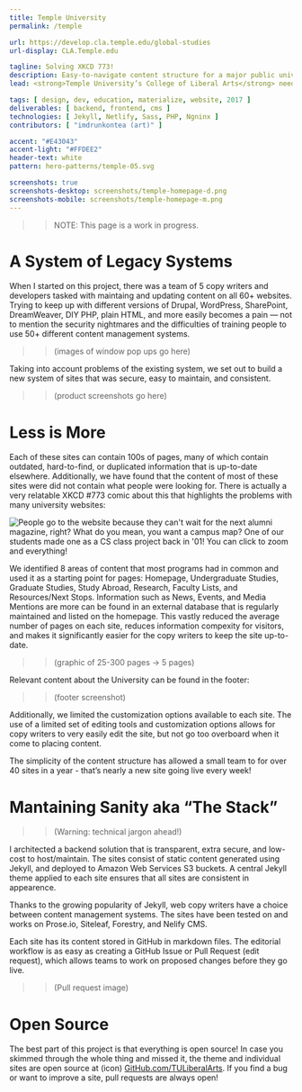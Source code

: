 ```yaml
---
title: Temple University
permalink: /temple

url: https://develop.cla.temple.edu/global-studies
url-display: CLA.Temple.edu

tagline: Solving XKCD 773!
description: Easy-to-navigate content structure for a major public university
lead: <strong>Temple University’s College of Liberal Arts</strong> needed a way to quickly unify the content and design for their overall web presence. I created a simple development and editorial workflow as allowed a small team to launch 40 new websites in a year.

tags: [ design, dev, education, materialize, website, 2017 ]
deliverables: [ backend, frontend, cms ]
technologies: [ Jekyll, Netlify, Sass, PHP, Ngninx ]
contributors: [ "imdrunkontea (art)" ]

accent: "#E43043"
accent-light: "#FFDEE2"
header-text: white
pattern: hero-patterns/temple-05.svg

screenshots: true
screenshots-desktop: screenshots/temple-homepage-d.png
screenshots-mobile: screenshots/temple-homepage-m.png
---
```


> > NOTE: This page is a work in progress.

# A System of Legacy Systems

When I started on this project, there was a team of 5 copy writers and developers tasked with maintaing and updating content on all 60+ websites. Trying to keep up with different versions of Drupal, WordPress, SharePoint, DreamWeaver, DIY PHP, plain HTML, and more easily becomes a pain — not to mention the security nightmares and the difficulties of training people to use 50+ different content management systems.

> > (images of window pop ups go here)

Taking into account problems of the existing system, we set out to build a new system of sites that was secure, easy to maintain, and consistent.

> > (product screenshots go here)

# Less is More

Each of these sites can contain 100s of pages, many of which contain outdated, hard-to-find, or duplicated information that is up-to-date elsewhere. Additionally, we have found that the content of most of these sites were did not contain what people were looking for. There is actually a very relatable XKCD #773 comic about this that highlights the problems with many university websites:

![People go to the website because they can't wait for the next alumni magazine, right? What do you mean, you want a campus map? One of our students made one as a CS class project back in '01!  You can click to zoom and everything!](https://imgs.xkcd.com/comics/university_website.png)

We identified 8 areas of content that most programs had in common and used it as a starting point for pages: Homepage, Undergraduate Studies, Graduate Studies, Study Abroad, Research, Faculty Lists, and Resources/Next Stops. Information such as News, Events, and Media Mentions are more can be found in an external database that is regularly maintained and listed on the homepage. This vastly reduced the average number of pages on each site, reduces information compexity for visitors, and makes it significantly easier for the copy writers to keep the site up-to-date.

> > (graphic of 25-300 pages → 5 pages)

Relevant content about the University can be found in the footer:

> > (footer screenshot)

Additionally, we limited the customization options available to each site. The use of a limited set of editing tools and customization options allows for copy writers to very easily edit the site, but not go too overboard when it come to placing content.

The simplicity of the content structure has allowed a small team to for over 40 sites in a year - that’s nearly a new site going live every week!

# Mantaining Sanity aka “The Stack”

> > (Warning: technical jargon ahead!)

I architected a backend solution that is transparent, extra secure, and low-cost to host/maintain. The sites consist of static content generated using Jekyll, and deployed to Amazon Web Services S3 buckets. A central Jekyll theme applied to each site ensures that all sites are consistent in appearence.

Thanks to the growing popularity of Jekyll, web copy writers have a choice between content management systems. The sites have been tested on and works on Prose.io, Siteleaf, Forestry, and Nelify CMS.

Each site has its content stored in GitHub in markdown files. The editorial workflow is as easy as creating a GitHub Issue or Pull Request (edit request), which allows teams to work on proposed changes before they go live.

> > (Pull request image)

# Open Source

The best part of this project is that everything is open source! In case you skimmed through the whole thing and missed it, the theme and individual sites are open source at (icon) [GitHub.com/TULiberalArts](https://github.com/TULiberalArts). If you find a bug or want to improve a site, pull requests are always open!
